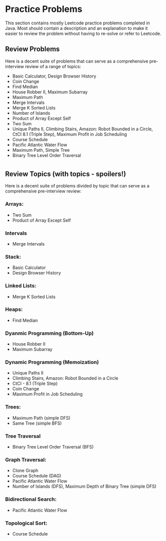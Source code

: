 # Practice Problems

This section contains mostly Leetcode practice problems completed in Java. Most should contain a description and an explanation to make it easier to review the problem without having to re-solve or refer to Leetcode.

## Review Problems
Here is a decent suite of problems that can serve as a comprehensive pre-interview review of a range of topics:
- Basic Calculator, Design Browser History
- Coin Change
- Find Median
- House Robber II, Maximum Subarray
- Maximum Path
- Merge Intervals
- Merge K Sorted Lists
- Number of Islands
- Product of Array Except Self
- Two Sum
- Unique Paths II, Climbing Stairs, Amazon: Robot Bounded in a Circle, CtCI 8.1 (Triple Step), Maximum Profit in Job Scheduling
- Course Schedule
- Pacific Atlantic Water Flow
- Maximum Path, Simple Tree
- Binary Tree Level Order Traversal 


#
## Review Topics (with topics - spoilers!)
Here is a decent suite of problems divided by topic that can serve as a comprehensive pre-interview review:
### Arrays:
- Two Sum
- Product of Array Except Self
### Intervals
- Merge Intervals
### Stack:
- Basic Calculator
- Design Browser History
### Linked Lists:
- Merge K Sorted Lists
### Heaps:
- Find Median
### Dyanmic Programming (Bottom-Up)
- House Robber II
- Maximum Subarray
### Dynamic Programming (Memoization)
- Unique Paths II
- Climbing Stairs, Amazon: Robot Bounded in a Circle
- CtCI - 8.1 (Triple Step)
- Coin Change
- Maximum Profit in Job Scheduling
### Trees:
- Maximum Path (simple DFS)
- Same Tree (simple BFS)
### Tree Traversal
- Binary Tree Level Order Traversal (BFS)
### Graph Traversal:
- Clone Graph
- Course Schedule (DAG)
- Pacific Atlantic Water Flow
- Number of Islands (DFS), Maximum Depth of Binary Tree (simple DFS)
### Bidirectional Search: 
- Pacific Atlantic Water Flow
### Topological Sort:
- Course Schedule